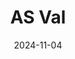 ---
title: AS Val
date: 2024-11-04

weapon: 
-
    primary: Max Level
    item: Level 42
-
    primary: Military Camo's
    item: 2000 Critical Kills 
-
    primary: Special Camo 1
    item: 30 Parasite kills
-
    primary: Special Camo 2
    item: 300 kills with Dead Wire equipped
-
    primary: Gold Camo
    item: 10 kills rapidly 15 times
-
    primary: Terminus Location
    item: Sea Caves
-
    primary: Uncommon (Green)
    item: 1750
-
    primary: Rare (Blue)
    item: 2750
# -
#     primary: Epic (Purple)
#     item: 
# -
    primary: Legendary (Orange)
    item: 6250

tags: weaponBuild
---
